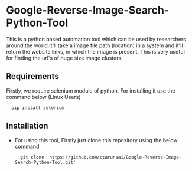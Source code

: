 # Google-Reverse-Image-Search-Python-Tool

This is a python based automation tool which can be used by researchers around the world.It'll take a image file path (location) in a system and it'll return the website links, in which the image is present.
This is very useful for finding the url's of huge size image clusters.

## Requirements
Firstly, we require selenium module of python. For installing it use the command below (Linux Users)
```
  pip install selenium
```
## Installation
  - For using this tool, Firstly just clone this repository using the below command
    ```
      git clone 'https://github.com/ctarunsai/Google-Reverse-Image-Search-Python-Tool.git'
    ```
    

